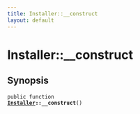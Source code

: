 ```yaml
---
title: Installer::__construct
layout: default
---
```


# Installer::__construct

## Synopsis

<code>public function <b><a href="Installer">Installer</a>::__construct</b>()</code>

